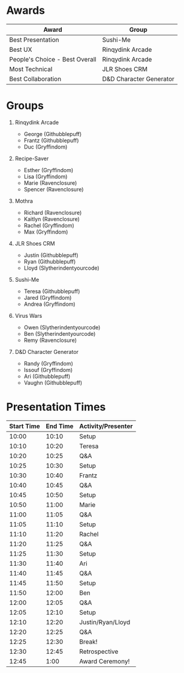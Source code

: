 # Awards

| Award                          | Group                   |
| ------------------------------ | ----------------------- |
| Best Presentation              | Sushi-Me                |
| Best UX                        | Rinqydink Arcade        |
| People's Choice - Best Overall | Rinqydink Arcade        |
| Most Technical                 | JLR Shoes CRM           |
| Best Collaboration             | D&D Character Generator |

# Groups

1. Rinqydink Arcade

   - George (Githubblepuff)
   - Frantz (Githubblepuff)
   - Duc (Gryffindom)

1. Recipe-Saver

   - Esther (Gryffindom)
   - Lisa (Gryffindom)
   - Marie (Ravenclosure)
   - Spencer (Ravenclosure)

1. Mothra

   - Richard (Ravenclosure)
   - Kaitlyn (Ravenclosure)
   - Rachel (Gryffindom)
   - Max (Gryffindom)

1. JLR Shoes CRM

   - Justin (Githubblepuff)
   - Ryan (Githubblepuff)
   - Lloyd (Slytherindentyourcode)

1. Sushi-Me

   - Teresa (Githubblepuff)
   - Jared (Gryffindom)
   - Andrea (Gryffindom)

1. Virus Wars

   - Owen (Slytherindentyourcode)
   - Ben (Slytherindentyourcode)
   - Remy (Ravenclosure)

1. D&D Character Generator

   - Randy (Gryffindom)
   - Issouf (Gryffindom)
   - Ari (Githubblepuff)
   - Vaughn (Githubblepuff)

# Presentation Times

| Start Time | End Time | Activity/Presenter |
| ---------- | -------- | ------------------ |
| 10:00      | 10:10    | Setup              |
| 10:10      | 10:20    | Teresa             |
| 10:20      | 10:25    | Q&A                |
| 10:25      | 10:30    | Setup              |
| 10:30      | 10:40    | Frantz             |
| 10:40      | 10:45    | Q&A                |
| 10:45      | 10:50    | Setup              |
| 10:50      | 11:00    | Marie              |
| 11:00      | 11:05    | Q&A                |
| 11:05      | 11:10    | Setup              |
| 11:10      | 11:20    | Rachel             |
| 11:20      | 11:25    | Q&A                |
| 11:25      | 11:30    | Setup              |
| 11:30      | 11:40    | Ari                |
| 11:40      | 11:45    | Q&A                |
| 11:45      | 11:50    | Setup              |
| 11:50      | 12:00    | Ben                |
| 12:00      | 12:05    | Q&A                |
| 12:05      | 12:10    | Setup              |
| 12:10      | 12:20    | Justin/Ryan/Lloyd  |
| 12:20      | 12:25    | Q&A                |
| 12:25      | 12:30    | Break!             |
| 12:30      | 12:45    | Retrospective      |
| 12:45      | 1:00     | Award Ceremony!    |
